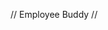 // Employee Buddy //

<!-- react-scripts start to -> react-scripts --openssl-legacy-provider start -->